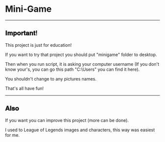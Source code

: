 # Mini-Game

--------

𝐈𝐦𝐩𝐨𝐫𝐭𝐚𝐧𝐭!
-

This project is just for education!

If you want to try that project you should put "minigame" folder to desktop.

Then when you run script, it is asking your computer username (If you don't know your's, you can go this path "C:\Users" you can find it here).

You shouldn't change to any pictures names.

That's all have fun!

--------

𝐀𝐥𝐬𝐨
-
If you want you can improve this project (more can be done).

I used to League of Legends images and characters, this way was easiest for me.
